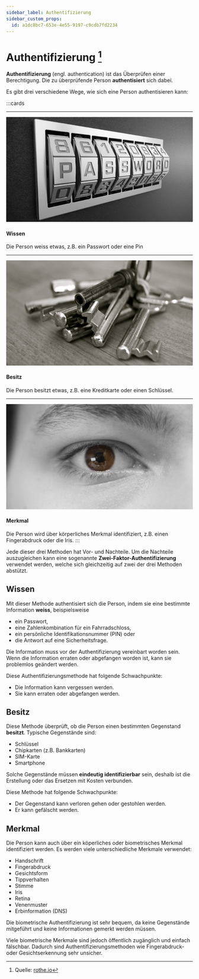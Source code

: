 ```yaml
---
sidebar_label: Authentifizierung
sidebar_custom_props:
  id: a1dc8bc7-653e-4e55-9197-c9cdb7fd2234
---
```


# Authentifizierung [^1]

**Authentifizierung** (engl. authentication) ist das Überprüfen einer Berechtigung. Die zu überprüfende Person **authentisiert** sich dabei.

Es gibt drei verschiedene Wege, wie sich eine Person authentisieren kann:

:::cards
***
![](images/password.jpg)
#### Wissen
Die Person weiss etwas, z.B. ein Passwort oder eine Pin

***
![](images/keys.jpg)
#### Besitz
Die Person besitzt etwas, z.B. eine Kreditkarte oder einen Schlüssel.
***
![](images/eye.jpg)
#### Merkmal
Die Person wird über körperliches Merkmal identifiziert, z.B. einen Fingerabdruck oder die Iris.
:::

Jede dieser drei Methoden hat Vor- und Nachteile. Um die Nachteile auszugleichen kann eine sogenannte **Zwei-Faktor-Authentifizierung** verwendet werden, welche sich gleichzeitig auf zwei der drei Methoden abstützt.

## Wissen
Mit dieser Methode authentisiert sich die Person, indem sie eine bestimmte Information **weiss**, beispielsweise

- ein Passwort,
- eine Zahlenkombination für ein Fahrradschloss,
- ein persönliche Identifikationsnummer (PIN) oder
- die Antwort auf eine Sicherheitsfrage.

Die Information muss vor der Authentifizierung vereinbart worden sein. Wenn die Information erraten oder abgefangen worden ist, kann sie problemlos geändert werden.

Diese Authentifizierungsmethode hat folgende Schwachpunkte:

- Die Information kann vergessen werden.
- Sie kann erraten oder abgefangen werden.

## Besitz

Diese Methode überprüft, ob die Person einen bestimmten Gegenstand **besitzt**. Typische Gegenstände sind:

- Schlüssel
- Chipkarten (z.B. Bankkarten)
- SIM-Karte
- Smartphone

Solche Gegenstände müssen **eindeutig identifizierbar** sein, deshalb ist die Erstellung oder das Ersetzen mit Kosten verbunden.

Diese Methode hat folgende Schwachpunkte:
- Der Gegenstand kann verloren gehen oder gestohlen werden.
- Er kann gefälscht werden.

## Merkmal
Die Person kann auch über ein köperliches oder biometrisches Merkmal identifiziert werden. Es werden viele unterschiedliche Merkmale verwendet:

- Handschrift
- Fingerabdruck
- Gesichtsform
- Tippverhalten
- Stimme
- Iris
- Retina
- Venenmuster
- Erbinformation (DNS)

Die biometrische Authentifizierung ist sehr bequem, da keine Gegenstände mitgeführt und keine Informationen gemerkt werden müssen.

Viele biometrische Merkmale sind jedoch öffentlich zugänglich und einfach fälschbar. Dadurch sind Authentifizierungsmethoden wie Fingerabdruck- oder Gesichtserkennung sehr unsicher.



[^1]: Quelle: [rothe.io](https://rothe.io/?page=ict/2-security/2-authentication/)
